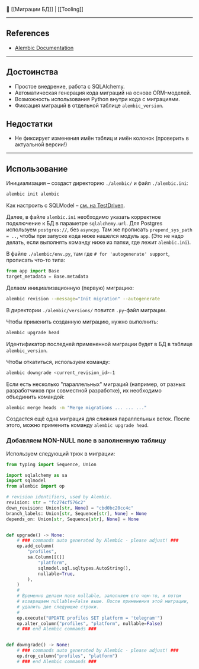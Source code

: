 🔗 [[Миграции БД]] | [[Tooling]]

----
## References

- [Alembic Documentation](https://alembic.sqlalchemy.org/en/latest/)

----
## Достоинства
- Простое внедрение, работа с SQLAlchemy.
- Автоматическая генерация кода миграций на основе ORM-моделей.
- Возможность использования Python внутри кода с миграциями.
- Фиксация миграций в отдельной таблице `alembic_version`.

## Недостатки
- Не фиксирует изменения имён таблиц и имён колонок (проверить в актуальной версии!)

---
## Использование

Инициализация – создаст директорию `./alembic/` и файл `./alembic.ini`:

```bash
alembic init alembic
```

Как настроить с SQLModel – [см. на TestDriven](https://testdriven.io/blog/fastapi-sqlmodel/#alembic).

Далее, в файле `alembic.ini` необходимо указать корректное подключение к БД в параметре `sqlalchemy.url`. Для Postgres используем `postgres://`, без `asyncpg`. Там же прописать `prepend_sys_path = ..`, чтобы при запуске кода ниже нашелся модуль `app`. (Это не надо делать, если выполнять команду ниже из папки, где лежит `alembic.ini`).

В файле `./alembic/env.py`, там где `# for 'autogenerate' support`,  прописать что-то типа:

```python
from app import Base
target_metadata = Base.metadata
```

Делаем инициализационную (первую) миграцию:

```bash
alembic revision --message="Init migration" --autogenerate
```

В директории `./alembic/versions/` повится `.py`-файл миграции.

Чтобы применить созданную миграцию, нужно выполнить:

```bash
alembic upgrade head
```

Идентификатор последней примененной миграции будет в БД в таблице `alembic_version`.

Чтобы откатиться, используем команду:

```bash
alembic downgrade <current_revision_id>-1
```

Если есть несколько "параллельных" миграций (например, от разных разработчиков при совместной разработке), их необходимо объединить командой:

```bash
alembic merge heads -m "Merge migrations ... ... ..."
```

Создастся ещё одна миграция для слияния параллельных веток. После этого, можно применить команду `alembic upgrade head`.

### Добавляем NON-NULL поле в заполненную таблицу

Используем следующий трюк в миграции:

```python
from typing import Sequence, Union

import sqlalchemy as sa
import sqlmodel
from alembic import op

# revision identifiers, used by Alembic.
revision: str = "fc274cf576c2"
down_revision: Union[str, None] = "cbd0bc20cc4c"
branch_labels: Union[str, Sequence[str], None] = None
depends_on: Union[str, Sequence[str], None] = None


def upgrade() -> None:
    # ### commands auto generated by Alembic - please adjust! ###
    op.add_column(
        "profiles",
        sa.Column[[(]]
            "platform",
            sqlmodel.sql.sqltypes.AutoString(),
            nullable=True,
        ),
    )
    # 
    # Временно делаем поле nullable, заполняем его чем-то, и потом
    # возвращаем nullable=False выше. После применения этой миграции,
	# удалить две следующие строки.
    #
    op.execute("UPDATE profiles SET platform = 'telegram'")
    op.alter_column("profiles", "platform", nullable=False)
    # ### end Alembic commands ###


def downgrade() -> None:
    # ### commands auto generated by Alembic - please adjust! ###
    op.drop_column("profiles", "platform")
    # ### end Alembic commands ###
```